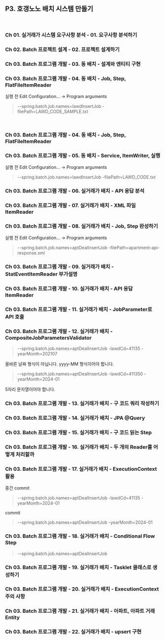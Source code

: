 ## P3. 호갱노노 배치 시스템 만들기

<br/>

### Ch 01. 실거래가 시스템 요구사항 분석 - 01. 요구사항 분석하기

### Ch 02. Batch 프로젝트 설계 - 02. 프로젝트 설계하기

### Ch 03. Batch 프로그램 개발 - 03. 동 배치 - 설계와 엔티티 구현

### Ch 03. Batch 프로그램 개발 - 04. 동 배치 - Job, Step, FlatFileItemReader
실행 전 Edit Configuration... -> Program arguments
>--spring.batch.job.names=lawdInsertJob -filePath=LAWD_CODE_SAMPLE.txt

<br/>

### Ch 03. Batch 프로그램 개발 - 04. 동 배치 - Job, Step, FlatFileItemReader

### Ch 03. Batch 프로그램 개발 - 05. 동 배치 - Service, ItemWriter, 실행
실행 전 Edit Configuration... -> Program arguments
>--spring.batch.job.names=lawdInsertJob -filePath=LAWD_CODE.txt

### Ch 03. Batch 프로그램 개발 - 06. 실거래가 배치 - API 응답 분석

### Ch 03. Batch 프로그램 개발 - 07. 실거래가 배치 - XML 파일 ItemReader

### Ch 03. Batch 프로그램 개발 - 08. 실거래가 배치 - Job, Step 완성하기
실행 전 Edit Configuration... -> Program arguments
>--spring.batch.job.names=aptDealInsertJob -filePath=apartment-api-response.xml

### Ch 03. Batch 프로그램 개발 - 09. 실거래가 배치 - StatEventItemReader 부가설명

### Ch 03. Batch 프로그램 개발 - 10. 실거래가 배치 - API 응답 ItemReader

### Ch 03. Batch 프로그램 개발 - 11. 실거래가 배치 - JobParameter로 API 호출

### Ch 03. Batch 프로그램 개발 - 12. 실거래가 배치 - CompositeJobParametersValidator

>--spring.batch.job.names=aptDealInsertJob -lawdCd=41135 -yearMonth=202107

올바른 날짜 형식이 아닙니다. yyyy-MM 형식이어야 합니다.

>--spring.batch.job.names=aptDealInsertJob -lawdCd=411350 -yearMonth=2024-01

5자리 문자열이어야 합니다.

### Ch 03. Batch 프로그램 개발 - 13. 실거래가 배치 - 구 코드 쿼리 작성하기

### Ch 03. Batch 프로그램 개발 - 14. 실거래가 배치 - JPA @Query

### Ch 03. Batch 프로그램 개발 - 15. 실거래가 배치 - 구 코드 읽는 Step

### Ch 03. Batch 프로그램 개발 - 16. 실거래가 배치 - 두 개의 Reader를 어떻게 처리할까

### Ch 03. Batch 프로그램 개발 - 17. 실거래가 배치 - ExecutionContext 활용
중간 commit
>--spring.batch.job.names=aptDealInsertJob -lawdCd=41135 -yearMonth=2024-01

commit

> --spring.batch.job.names=aptDealInsertJob -yearMonth=2024-01

### Ch 03. Batch 프로그램 개발 - 18. 실거래가 배치 - Conditional Flow Step

>--spring.batch.job.names=aptDealInsertJob

### Ch 03. Batch 프로그램 개발 - 19. 실거래가 배치 - Tasklet 클래스로 생성하기

### Ch 03. Batch 프로그램 개발 - 20. 실거래가 배치 - ExecutionContext 주의 사항

### Ch 03. Batch 프로그램 개발 - 21. 실거래가 배치 - 아파트, 아파트 거래 Entity

### Ch 03. Batch 프로그램 개발 - 22. 실거래가 배치 - upsert 구현


